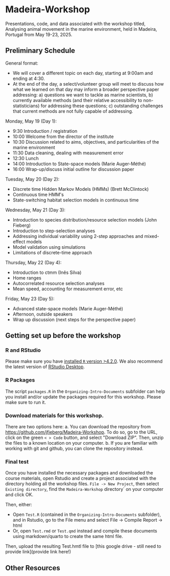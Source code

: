 # Madeira-Workshop

Presentations, code, and data associated with the workshop titled, Analysing animal movement in the marine environment, held in Madeira, Portugal from May 19-23, 2025.

## Preliminary Schedule

General format:

- We will cover a different topic on each day, starting at 9:00am and ending at 4:30.  
- At the end of the day, a select/volunteer group will meet to discuss how what we learned on that day may inform a broader perspective paper addressing: a) questions we want to tackle as marine scientists, b) currently available methods (and their relative accessibility to non-statisticians) for addressing these questions;  c) outstanding challenges that current methods are not fully capable of addressing.

Monday, May 19 (Day 1):

- 9:30 Introduction / registration
- 10:00 Welcome from the director of the institute
- 10:30 Discussion related to aims, objectives, and particularities of the marine environment
- 11:30 Data cleaning, dealing with measurement error
- 12:30 Lunch
- 14:00 Introduction to State-space models (Marie Auger-Méthé)
- 16:00 Wrap-up/discuss initial outline for discussion paper


Tuesday, May 20 (Day 2):

- Discrete time Hidden Markov Models (HMMs) (Brett McClintock)
- Continuous time HMM's
- State-switching habitat selection models in continuous time


Wednesday, May 21 (Day 3):

- Introduction to species distribution/resource selection models (John Fieberg)
- Introduction to step-selection analyses
- Addressing individual variability using 2-step approaches and mixed-effect models
- Model validation using simulations
- Limitations of discrete-time approach

Thursday, May 22 (Day 4):

- Introduction to ctmm (Inês Silva)
- Home ranges 
- Autocorrelated resource selection analyses
- Mean speed, accounting for measurement error, etc 

Friday, May 23 (Day 5):

- Advanced state-space models (Marie Auger-Méthé)
- Afternoon, outside speakers 
- Wrap up discussion (next steps for the perspective paper)


## Getting set up before the workshop

### R and RStudio

<!--- Latest version of R is 4.5 (released on April 11, 2025), prevoous was 4.4.3 (released on  Feb 28, 2025) --->

Please make sure you have [installed `R` version >4.2.0](https://cran.r-project.org/). We also recommend the latest version of [RStudio Desktop](https://www.rstudio.com/products/rstudio/download/). 

<!---
To build packages from source, you will need additional build tools; see details [here for Windows](https://cran.r-project.org/bin/windows/Rtools/) or [here for macOS](https://mac.r-project.org/tools/). 

*Note* that if you are upgrading to R 4.2 from a previous version on Windows, you will need RTools 4.2 as well. Your previous RTools installation will not be sufficient.
--->


### R Packages

<!--- This part still needs some work --->

The script `packages.R` in the `Organizing-Intro-Documents` subfolder can help you install and/or update the packages required for this workshop.  Please make sure to run it.



### Download materials for this workshop.

There are two options here: 
    a. You can download the repository from https://github.com/jfieberg/Madeira-Workshop. To do so, go to the URL, click on the green `< > Code` button, and select "Download ZIP". Then, unzip the files to a known location on your computer.
    b. If you are familiar with working with git and github, you can clone the repository instead.
    

### Final test

Once you have installed the necessary packages and downloaded the course materials, open Rstudio and create a project associated with the directory holding all the workshop files. `File -> New Project`, then select `Existing directory`, find the `Madeira-Workshop` directory` on your computer and click OK.

Then, either:

- Open `Test.R` (contained in the `Organizing-Intro-Documents` subfolder), and in Rstudio, go to the File menu and select File -> Compile Report -> html
- Or, open  `Test.rmd` or `Test.qmd` instead and compile these documents using markdown/quarto to create the same html file.

Then, upload the resulting Test.hmtl file to [this google drive - still need to provide link](provide link here!)


## Other Resources



<!--- 
**ESA Ecological Forecasting Initiative**: webinar on iSSA by Tal Avgar and Brian Smith. You can find a [recording of the webinar on YouTube](https://youtu.be/jiY9N-TNRjs). You can find the [lecture slides, R code, and Q&A on GitHub](https://github.com/eco4cast/Statistical-Methods-Seminar-Series/tree/main/avgar-smith_issa). You can find the Q&A markdown in the GitHub repo, or [just follow this link](https://github.com/eco4cast/Statistical-Methods-Seminar-Series/blob/main/avgar-smith_issa/Q_and_A.md).

The webinar includes some coded examples of iSSFs that include interactions with the movement parameters that we did not demonstrate in this workshop.
--->

